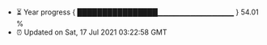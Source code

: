 - ⏳ Year progress { ████████████████▁▁▁▁▁▁▁▁▁▁▁▁▁▁ } 54.01 %
- ⏰ Updated on Sat, 17 Jul 2021 03:22:58 GMT

